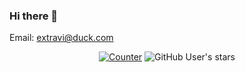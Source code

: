 ### Hi there 👋

Email: extravi@duck.com

<div align="center">
  
  [![Counter](https://visitor-badge.laobi.icu/badge?page_id=Extravi.Extravi)](https://github.com/Extravi)
  ![GitHub User's stars](https://img.shields.io/github/stars/Extravi?affiliations=OWNER%2CCOLLABORATOR&label=GH%20stars)
  
</div>

<!--
**Extravi/Extravi** is a ✨ _special_ ✨ repository because its `README.md` (this file) appears on your GitHub profile.

Here are some ideas to get you started:

- 🔭 I’m currently working on ...
- 🌱 I’m currently learning ...
- 👯 I’m looking to collaborate on ...
- 🤔 I’m looking for help with ...
- 💬 Ask me about ...
- 📫 How to reach me: ...
- 😄 Pronouns: ...
- ⚡ Fun fact: ...
-->

